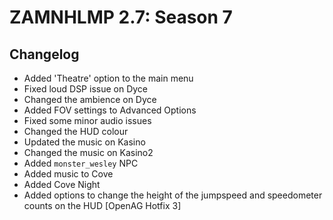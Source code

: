 # ZAMNHLMP 2.7: Season 7
## Changelog
- Added 'Theatre' option to the main menu
- Fixed loud DSP issue on Dyce
- Changed the ambience on Dyce
- Added FOV settings to Advanced Options
- Fixed some minor audio issues
- Changed the HUD colour
- Updated the music on Kasino
- Changed the music on Kasino2
- Added `monster_wesley` NPC
- Added music to Cove
- Added Cove Night
- Added options to change the height of the jumpspeed and speedometer counts on the HUD [OpenAG Hotfix 3]